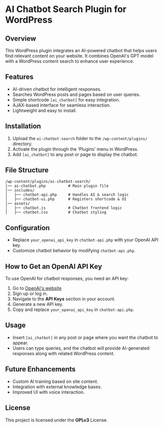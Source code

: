 # AI Chatbot Search Plugin for WordPress

## Overview
This WordPress plugin integrates an AI-powered chatbot that helps users find relevant content on your website. It combines OpenAI's GPT model with a WordPress content search to enhance user experience.

## Features
- AI-driven chatbot for intelligent responses.
- Searches WordPress posts and pages based on user queries.
- Simple shortcode `[ai_chatbot]` for easy integration.
- AJAX-based interface for seamless interaction.
- Lightweight and easy to install.

## Installation
1. Upload the `ai-chatbot-search` folder to the `/wp-content/plugins/` directory.
2. Activate the plugin through the 'Plugins' menu in WordPress.
3. Add `[ai_chatbot]` to any post or page to display the chatbot.

## File Structure
```
/wp-content/plugins/ai-chatbot-search/
│── ai-chatbot.php          # Main plugin file
│── includes/
│   ├── chatbot-api.php     # Handles AI & search logic
│   ├── chatbot-ui.php      # Registers shortcode & UI
│── assets/
│   ├── chatbot.js          # Chatbot frontend logic
│   ├── chatbot.css         # Chatbot styling
```

## Configuration
- Replace `your_openai_api_key` in `chatbot-api.php` with your OpenAI API key.
- Customize chatbot behavior by modifying `chatbot-api.php`.

## How to Get an OpenAI API Key
To use OpenAI for chatbot responses, you need an API key:
1. Go to [OpenAI's website](https://openai.com/)
2. Sign up or log in.
3. Navigate to the **API Keys** section in your account.
4. Generate a new API key.
5. Copy and replace `your_openai_api_key` in `chatbot-api.php`.

## Usage
- Insert `[ai_chatbot]` in any post or page where you want the chatbot to appear.
- Users can type queries, and the chatbot will provide AI-generated responses along with related WordPress content.

## Future Enhancements
- Custom AI training based on site content.
- Integration with external knowledge bases.
- Improved UI with voice interaction.

## License
This project is licensed under the **GPLv3** License.

